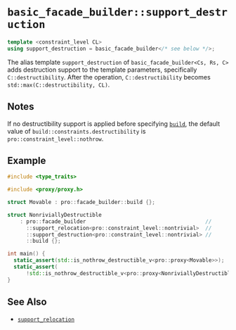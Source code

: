 # `basic_facade_builder::support_destruction`

```cpp
template <constraint_level CL>
using support_destruction = basic_facade_builder</* see below */>;
```

The alias template `support_destruction` of `basic_facade_builder<Cs, Rs, C>` adds destruction support to the template parameters, specifically `C::destructibility`. After the operation, `C::destructibility` becomes `std::max(C::destructibility, CL)`.

## Notes

If no destructibility support is applied before specifying [`build`](build.md), the default value of `build::constraints.destructibility` is `pro::constraint_level::nothrow`.

## Example

```cpp
#include <type_traits>

#include <proxy/proxy.h>

struct Movable : pro::facade_builder::build {};

struct NonriviallyDestructible
    : pro::facade_builder                                      //
      ::support_relocation<pro::constraint_level::nontrivial>  //
      ::support_destruction<pro::constraint_level::nontrivial> //
      ::build {};

int main() {
  static_assert(std::is_nothrow_destructible_v<pro::proxy<Movable>>);
  static_assert(
      !std::is_nothrow_destructible_v<pro::proxy<NonriviallyDestructible>>);
}
```

## See Also

- [`support_relocation`](support_relocation.md)
